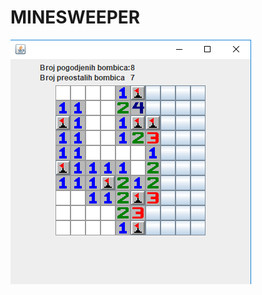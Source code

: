# MINESWEEPER


![GUI](https://github.com/milicazivkovic15/Radovi/blob/master/JAVA/MineSweeper/MineSweeper.PNG)
